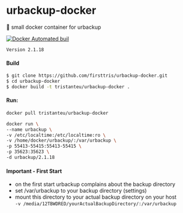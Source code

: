 # urbackup-docker
:floppy_disk: small docker container for urbackup

[![Docker Automated buil](https://img.shields.io/docker/automated/jrottenberg/ffmpeg.svg)](https://hub.docker.com/r/tristanteu/urbackup-docker/)

`Version 2.1.18`

#### Build
```bash
$ git clone https://github.com/firsttris/urbackup-docker.git
$ cd urbackup-docker
$ docker build -t tristanteu/urbackup-docker .
```

#### Run:
```bash
docker pull tristanteu/urbackup-docker

docker run \
--name urbackup \
-v /etc/localtime:/etc/localtime:ro \
-v /home/docker/urbackup/:/var/urbackup \
-p 55413-55415:55413-55415 \
-p 35623:35623 \
-d urbackup/2.1.18
```

#### Important - First Start
- on the first start urbackup complains about the backup directory  
- set /var/urbackup to your backup directory (settings)  
- mount this directory to your actual backup directory on your host  
`-v /media/12TBWDRED/yourActualBackupDirectory/:/var/urbackup`
